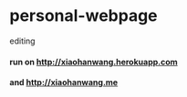# personal-webpage
editing
#### run on http://xiaohanwang.herokuapp.com
#### and http://xiaohanwang.me
